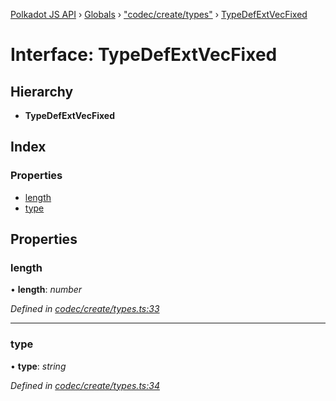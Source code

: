 [Polkadot JS API](../README.md) › [Globals](../globals.md) › ["codec/create/types"](../modules/_codec_create_types_.md) › [TypeDefExtVecFixed](_codec_create_types_.typedefextvecfixed.md)

# Interface: TypeDefExtVecFixed

## Hierarchy

* **TypeDefExtVecFixed**

## Index

### Properties

* [length](_codec_create_types_.typedefextvecfixed.md#length)
* [type](_codec_create_types_.typedefextvecfixed.md#type)

## Properties

###  length

• **length**: *number*

*Defined in [codec/create/types.ts:33](https://github.com/polkadot-js/api/blob/453aacb669/packages/types/src/codec/create/types.ts#L33)*

___

###  type

• **type**: *string*

*Defined in [codec/create/types.ts:34](https://github.com/polkadot-js/api/blob/453aacb669/packages/types/src/codec/create/types.ts#L34)*

